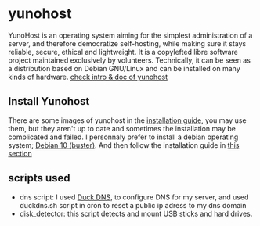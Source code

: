 # yunohost
YunoHost is an operating system aiming for the simplest administration of a server, and therefore democratize self-hosting, while making sure it stays reliable, secure, ethical and lightweight. It is a copylefted libre software project maintained exclusively by volunteers. Technically, it can be seen as a distribution based on Debian GNU/Linux and can be installed on many kinds of hardware.
[check intro & doc of yunohost](https://yunohost.org/en/whatsyunohost)

## Install Yunohost
There are some images of yunohost in the [installation guide](https://yunohost.org/en/install/hardware:regular), you may use them, but they aren't up to date and sometimes the installation may be complicated and failed. I personnaly prefer to install a debian operating system; [Debian 10 (buster)](https://www.debian.org/releases/buster/debian-installer/). And then follow the installation guide in [this section](https://yunohost.org/en/install/hardware:vps_debian)

## scripts used 
*   dns script: I used [Duck DNS](https://www.duckdns.org), to configure DNS for my server, and used duckdns.sh script in cron to reset a public ip adress to my dns domain
*   disk_detector: this script detects and mount USB sticks and hard drives.
